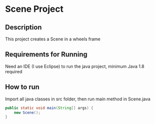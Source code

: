 # Scene Project

## Description

This project creates a Scene in a wheels frame

## Requirements for Running

Need an IDE (I use Eclipse) to run the java project, minimum Java 1.8 required

## How to run

Import all java classes in src folder, then run main method in Scene.java

```java
public static void main(String[] args) {
	new Scene();
}
```

